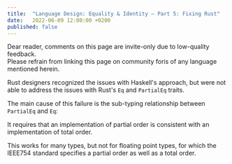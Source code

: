 ```yaml
---
title:  "Language Design: Equality & Identity – Part 5: Fixing Rust"
date:   2022-06-09 12:00:00 +0200
published: false
---
```


<div class="warn">
  Dear reader, comments on this page are invite-only due to low-quality feedback.<br/>
  Please refrain from linking this page on community foris of any language mentioned herein.
</div>

Rust designers recognized the issues with Haskell's approach, but were not able to address the issues with Rust's `Eq`
and `PartialEq` traits.

The main cause of this failure is the sub-typing relationship between `PartialEq` and `Eq`:

It requires that an implementation of partial order is consistent with an implementation of total order.

This works for many types, but not for floating point types, for which the IEEE754 standard specifies a partial order as
well as a total order.
